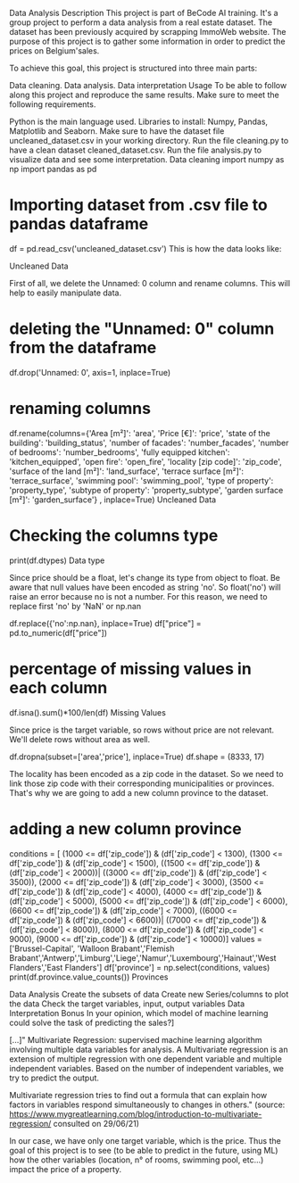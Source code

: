 Data Analysis
Description
This project is part of BeCode AI training. It's a group project to perform a data analysis from a real estate dataset. The dataset has been previously acquired by scrapping ImmoWeb website. The purpose of this project is to gather some information in order to predict the prices on Belgium'sales.

To achieve this goal, this project is structured into three main parts:

Data cleaning.
Data analysis.
Data interpretation
Usage
To be able to follow along this project and reproduce the same results. Make sure to meet the following requirements.

Python is the main language used.
Libraries to install: Numpy, Pandas, Matplotlib and Seaborn.
Make sure to have the dataset file uncleaned_dataset.csv in your working directory.
Run the file cleaning.py to have a clean dataset cleaned_dataset.csv.
Run the file analysis.py to visualize data and see some interpretation.
Data cleaning
import numpy as np
import pandas as pd

# Importing dataset from .csv file to pandas dataframe
df = pd.read_csv('uncleaned_dataset.csv')
This is how the data looks like:

Uncleaned Data

First of all, we delete the Unnamed: 0 column and rename columns. This will help to easily manipulate data.

# deleting the "Unnamed: 0" column from the dataframe
df.drop('Unnamed: 0', axis=1, inplace=True)
# renaming columns
df.rename(columns={'Area [m²]': 'area', 'Price [€]': 'price', 'state of the building': 'building_status',
                   'number of facades': 'number_facades', 'number of bedrooms': 'number_bedrooms',
                   'fully equipped kitchen': 'kitchen_equipped', 'open fire': 'open_fire', 'locality [zip code]': 'zip_code',
                   'surface of the land [m²]': 'land_surface', 'terrace surface [m²]': 'terrace_surface',
                   'swimming pool': 'swimming_pool', 'type of property': 'property_type',
                   'subtype of property': 'property_subtype', 'garden surface [m²]': 'garden_surface'}
, inplace=True)
Uncleaned Data

# Checking the columns type
print(df.dtypes)
Data type

Since price should be a float, let's change its type from object to float. Be aware that null values have been encoded as string 'no'. So float('no') will raise an error because no is not a number. For this reason, we need to replace first 'no' by 'NaN' or np.nan

df.replace({'no':np.nan}, inplace=True)
df["price"] = pd.to_numeric(df["price"])
# percentage of missing values in each column
df.isna().sum()*100/len(df)
Missing Values

Since price is the target variable, so rows without price are not relevant. We'll delete rows without area as well.

df.dropna(subset=['area','price'], inplace=True)
df.shape = (8333, 17)

The locality has been encoded as a zip code in the dataset. So we need to link those zip code with their corresponding municipalities or provinces. That's why we are going to add a new column province to the dataset.

# adding a new column province
conditions = [ (1000 <= df['zip_code']) & (df['zip_code'] < 1300),
              (1300 <= df['zip_code']) & (df['zip_code'] < 1500),
              ((1500 <= df['zip_code']) & (df['zip_code'] < 2000))| 
              ((3000 <= df['zip_code']) & (df['zip_code'] < 3500)),
              (2000 <= df['zip_code']) & (df['zip_code'] < 3000),
              (3500 <= df['zip_code']) & (df['zip_code'] < 4000),
              (4000 <= df['zip_code']) & (df['zip_code'] < 5000),
              (5000 <= df['zip_code']) & (df['zip_code'] < 6000),
              (6600 <= df['zip_code']) & (df['zip_code'] < 7000),
              ((6000 <= df['zip_code']) & (df['zip_code'] < 6600))|
              ((7000 <= df['zip_code']) & (df['zip_code'] < 8000)),
              (8000 <= df['zip_code']) & (df['zip_code'] < 9000),
              (9000 <= df['zip_code']) & (df['zip_code'] < 10000)]
values = ['Brussel-Capital', 'Walloon Brabant','Flemish Brabant','Antwerp','Limburg','Liege','Namur','Luxembourg','Hainaut','West Flanders','East Flanders']
df['province'] = np.select(conditions, values)
print(df.province.value_counts())
Provinces

Data Analysis
Create the subsets of data
Create new Series/columns to plot the data
Check the target variables, input, output variables
Data Interpretation
Bonus
In your opinion, which model of machine learning could solve the task of predicting the sales?]

[...]" Multivariate Regression: supervised machine learning algorithm involving multiple data variables for analysis. A Multivariate regression is an extension of multiple regression with one dependent variable and multiple independent variables. Based on the number of independent variables, we try to predict the output.

Multivariate regression tries to find out a formula that can explain how factors in variables respond simultaneously to changes in others." (source: https://www.mygreatlearning.com/blog/introduction-to-multivariate-regression/ consulted on 29/06/21)

In our case, we have only one target variable, which is the price. Thus the goal of this project is to see (to be able to predict in the future, using ML) how the other variables (location, n° of rooms, swimming pool, etc...) impact the price of a property.

